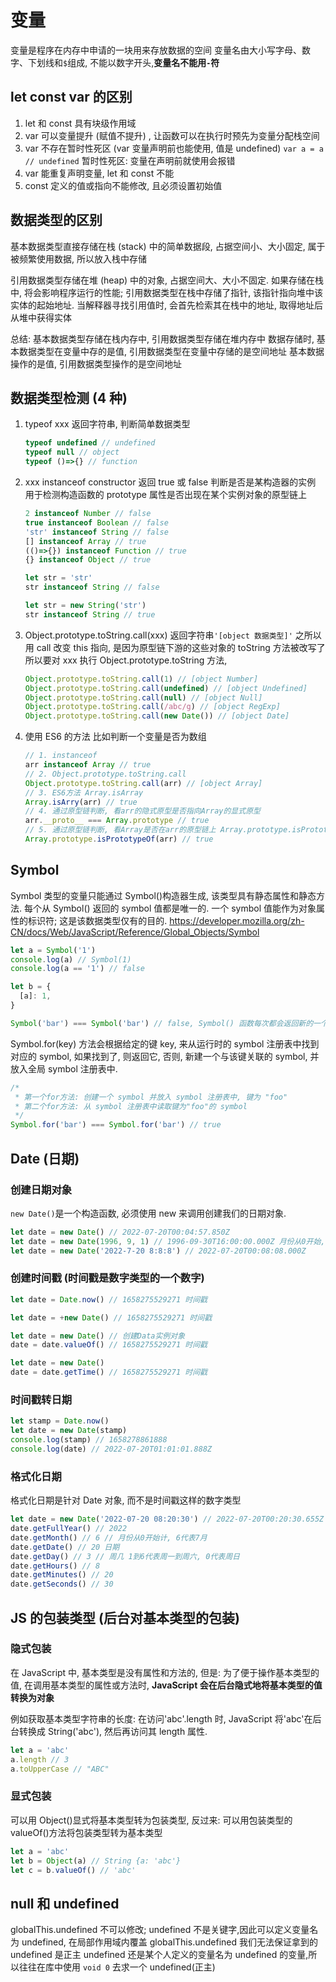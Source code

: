 # 变量

变量是程序在内存中申请的一块用来存放数据的空间
变量名由大小写字母、数字、下划线和`$`组成, 不能以数字开头,**变量名不能用`-`符**

## let const var 的区别

1. let 和 const 具有块级作用域
2. var 可以变量提升 (赋值不提升) , 让函数可以在执行时预先为变量分配栈空间
3. var 不存在暂时性死区 (var 变量声明前也能使用, 值是 undefined) `var a = a // undefined` 暂时性死区: 变量在声明前就使用会报错
4. var 能重复声明变量, let 和 const 不能
5. const 定义的值或指向不能修改, 且必须设置初始值

## 数据类型的区别

基本数据类型直接存储在栈 (stack) 中的简单数据段, 占据空间小、大小固定, 属于被频繁使用数据, 所以放入栈中存储

引用数据类型存储在堆 (heap) 中的对象, 占据空间大、大小不固定. 如果存储在栈中, 将会影响程序运行的性能; 引用数据类型在栈中存储了指针, 该指针指向堆中该实体的起始地址. 当解释器寻找引用值时, 会首先检索其在栈中的地址, 取得地址后从堆中获得实体

总结:
基本数据类型存储在栈内存中, 引用数据类型存储在堆内存中
数据存储时, 基本数据类型在变量中存的是值, 引用数据类型在变量中存储的是空间地址
基本数据操作的是值, 引用数据类型操作的是空间地址

## 数据类型检测 (4 种)

1. typeof xxx
   返回字符串, 判断简单数据类型

   ```js
   typeof undefined // undefined
   typeof null // object
   typeof ()=>{} // function
   ```

2. xxx instanceof constructor
   返回 true 或 false
   判断是否是某构造器的实例
   用于检测构造函数的 prototype 属性是否出现在某个实例对象的原型链上

   ```js
   2 instanceof Number // false
   true instanceof Boolean // false
   'str' instanceof String // false
   [] instanceof Array // true
   (()=>{}) instanceof Function // true
   {} instanceof Object // true

   let str = 'str'
   str instanceof String // false

   let str = new String('str')
   str instanceof String // true
   ```

3. Object.prototype.toString.call(xxx)
   返回字符串`'[object 数据类型]'`
   之所以用 call 改变 this 指向, 是因为原型链下游的这些对象的 toString 方法被改写了
   所以要对 xxx 执行 Object.prototype.toString 方法,

   ```js
   Object.prototype.toString.call(1) // [object Number]
   Object.prototype.toString.call(undefined) // [object Undefined]
   Object.prototype.toString.call(null) // [object Null]
   Object.prototype.toString.call(/abc/g) // [object RegExp]
   Object.prototype.toString.call(new Date()) // [object Date]
   ```

4. 使用 ES6 的方法
   比如判断一个变量是否为数组

   ```js
   // 1. instanceof
   arr instanceof Array // true
   // 2. Object.prototype.toString.call
   Object.prototype.toString.call(arr) // [object Array]
   // 3. ES6方法 Array.isArray
   Array.isArry(arr) // true
   // 4. 通过原型链判断, 看arr的隐式原型是否指向Array的显式原型
   arr.__proto__ === Array.prototype // true
   // 5. 通过原型链判断, 看Array是否在arr的原型链上 Array.prototype.isPrototypeOf()
   Array.prototype.isPrototypeOf(arr) // true
   ```

## Symbol

Symbol 类型的变量只能通过 Symbol()构造器生成, 该类型具有静态属性和静态方法.
每个从 Symbol() 返回的 symbol 值都是唯一的. 一个 symbol 值能作为对象属性的标识符; 这是该数据类型仅有的目的.
https://developer.mozilla.org/zh-CN/docs/Web/JavaScript/Reference/Global_Objects/Symbol

```js
let a = Symbol('1')
console.log(a) // Symbol(1)
console.log(a == '1') // false

let b = {
  [a]: 1,
}

Symbol('bar') === Symbol('bar') // false, Symbol() 函数每次都会返回新的一个 symbol
```

Symbol.for(key) 方法会根据给定的键 key, 来从运行时的 symbol 注册表中找到对应的 symbol, 如果找到了, 则返回它, 否则, 新建一个与该键关联的 symbol, 并放入全局 symbol 注册表中.

```js
/*
 * 第一个for方法: 创建一个 symbol 并放入 symbol 注册表中, 键为 "foo"
 * 第二个for方法: 从 symbol 注册表中读取键为"foo"的 symbol
 */
Symbol.for('bar') === Symbol.for('bar') // true
```

## Date (日期)

### 创建日期对象

`new Date()`是一个构造函数, 必须使用 new 来调用创建我们的日期对象.

```js
let date = new Date() // 2022-07-20T00:04:57.850Z
let date = new Date(1996, 9, 1) // 1996-09-30T16:00:00.000Z 月份从0开始, 括号中的9表示10月
let date = new Date('2022-7-20 8:8:8') // 2022-07-20T00:08:08.000Z
```

### 创建时间戳 (时间戳是数字类型的一个数字)

```js
let date = Date.now() // 1658275529271 时间戳

let date = +new Date() // 1658275529271 时间戳

let date = new Date() // 创建Data实例对象
date = date.valueOf() // 1658275529271 时间戳

let date = new Date()
date = date.getTime() // 1658275529271 时间戳
```

### 时间戳转日期

```js
let stamp = Date.now()
let date = new Date(stamp)
console.log(stamp) // 1658278861888
console.log(date) // 2022-07-20T01:01:01.888Z
```

### 格式化日期

格式化日期是针对 Date 对象, 而不是时间戳这样的数字类型

```js
let date = new Date('2022-07-20 08:20:30') // 2022-07-20T00:20:30.655Z
date.getFullYear() // 2022
date.getMonth() // 6 // 月份从0开始计, 6代表7月
date.getDate() // 20 日期
date.getDay() // 3 // 周几 1到6代表周一到周六, 0代表周日
date.getHours() // 8
date.getMinutes() // 20
date.getSeconds() // 30
```

## JS 的包装类型 (后台对基本类型的包装)

### 隐式包装

在 JavaScript 中, 基本类型是没有属性和方法的,
但是:
为了便于操作基本类型的值,
在调用基本类型的属性或方法时, **JavaScript 会在后台隐式地将基本类型的值转换为对象**

例如获取基本类型字符串的长度:
在访问'abc'.length 时, JavaScript 将'abc'在后台转换成 String('abc'), 然后再访问其 length 属性.

```js
let a = 'abc'
a.length // 3
a.toUpperCase // "ABC"
```

### 显式包装

可以用 Object()显式将基本类型转为包装类型,
反过来:
可以用包装类型的 valueOf()方法将包装类型转为基本类型

```js
let a = 'abc'
let b = Object(a) // String {a: 'abc'}
let c = b.valueOf() // 'abc'
```

## null 和 undefined

globalThis.undefined 不可以修改;
undefined 不是关键字,因此可以定义变量名为 undefined, 在局部作用域内覆盖 globalThis.undefined
我们无法保证拿到的 undefined 是正主 undefined 还是某个人定义的变量名为 undefined 的变量,所以往往在库中使用 `void 0` 去求一个 undefined(正主)
